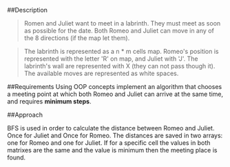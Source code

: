##Description

>Romen and Juliet want to meet in a labrinth. They must meet as soon as possible for the date.
>Both Romeo and Juliet can move in any of the 8 directions (if the map let them).

>The labrinth is represented as a n * m cells map. Romeo's position is represented with
the letter 'R' on map, and Juliet with 'J'. The labrinth's wall are represented with X (they can not pass though it).
>The available moves are represented as white spaces.

##Requirements
Using OOP concepts implement an algorithm that chooses a meeting point at which both 
Romeo and Juliet can arrive at the same time, and requires **minimum steps**.

##Approach

BFS is used in order to calculate the distance between Romeo and Juliet. Once for Juliet and Once for Romeo.
The distances are saved in two arrays: one for Romeo and one for Juliet. If for a specific cell the values in both matrixes 
are the same and the value is minimum then the meeting place is found.